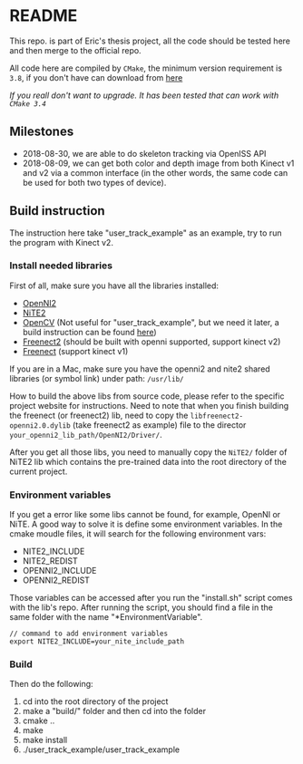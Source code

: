 # README

This repo. is part of Eric's thesis project, all the code 
should be tested here and then merge to the official repo.

All code here are compiled by `CMake`, the minimum version
requirement is `3.8`, if you don't have can download from
[here](https://cmake.org/download/)

*If you reall don't want to upgrade. It has been tested that can work with `CMake 3.4`*

## Milestones

- 2018-08-30, we are able to do skeleton tracking via OpenISS API
- 2018-08-09, we can get both color and depth image from both Kinect v1 and v2
  via a common interface (in the other words, the same code can be used for both two types of device).

## Build instruction

The instruction here take "user_track_example" as an example,
try to run the program with Kinect v2.

### Install needed libraries

First of all, make sure you have all the libraries installed:

- [OpenNI2](https://github.com/occipital/OpenNI2)
- [NiTE2](https://bitbucket.org/kaorun55/openni-2.2/src/master/NITE%202.2%20%CE%B1/)
- [OpenCV](https://opencv.org/releases.html) (Not useful for "user_track_example",
   but we need it later, a build instruction
   can be found [here](https://www.learnopencv.com/install-opencv3-on-ubuntu/))
- [Freenect2](https://github.com/OpenKinect/libfreenect2) (should be built
   with openni supported, support kinect v2)
- [Freenect](https://github.com/OpenKinect/libfreenect) (support kinect v1)


If you are in a Mac, make sure you have the openni2 and nite2 shared 
libraries (or symbol link) under path: `/usr/lib/`

How to build the above libs from source code, please refer to the specific
project website for instructions. Need to note that when you finish building
the freenect (or freenect2) lib, need to copy the `libfreenect2-openni2.0.dylib`
(take freenect2 as example) file to the director `your_openni2_lib_path/OpenNI2/Driver/`.

After you get all those libs, you need to manually copy the `NiTE2/` folder of
NiTE2 lib which contains the pre-trained data into the root directory of the
current project.

### Environment variables

If you get a error like some libs cannot be found, for example, OpenNI or NiTE.
A good way to solve it is define some environment variables. In the cmake moudle
files, it will search for the following environment vars:

- NITE2_INCLUDE
- NITE2_REDIST
- OPENNI2_INCLUDE
- OPENNI2_REDIST

Those variables can be accessed after you run the "install.sh" script comes with the
lib's repo. After running the script, you should find a file in the same folder with 
the name "*EnvironmentVariable".

```
// command to add environment variables
export NITE2_INCLUDE=your_nite_include_path
```

### Build

Then do the following:

1. cd into the root directory of the project
2. make a "build/" folder and then cd into the folder
3. cmake ..
4. make
5. make install
6. ./user_track_example/user_track_example
